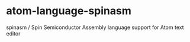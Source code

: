 # atom-language-spinasm
spinasm / Spin Semiconductor Assembly language support for Atom text editor
